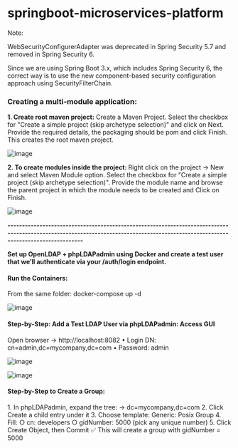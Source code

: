 # springboot-microservices-platform

Note:

WebSecurityConfigurerAdapter was deprecated in Spring Security 5.7 and removed in Spring Security 6.

Since we are using Spring Boot 3.x, which includes Spring Security 6, the correct way is to use the new component-based security configuration approach using SecurityFilterChain.

<H3><b>Creating a multi-module application:</b></H3>
<b>
1. Create root maven project:</b>
Create a Maven Project. Select the checkbox for "Create a simple project (skip archetype selection)" and click on Next. Provide the required details, the packaging should be pom and click Finish. This creates the root maven project.

![image](https://github.com/user-attachments/assets/48000d50-03d0-468f-b7ae-1863ec2a01f8)



<b>
2. To create modules inside the project: </b>
Right click on the project -> New and select Maven Module option. Select the checkbox for "Create a simple project (skip archetype selection)". Provide the module name and browse the parent project in  which the module needs to be created and Click on Finish.

![image](https://github.com/user-attachments/assets/f7ebc55e-9bac-4235-b25e-2b6ddc1ae765)


**----------------------------------------------------------------------------------------------------------------------------------------------------------------------------------**
</h3><b>	Set up OpenLDAP + phpLDAPadmin using Docker and create a test user that we’ll authenticate via your /auth/login endpoint.</b></h3>
<h4><b>	Run the Containers:</b></h4>  
From the same folder: docker-compose up -d

![image](https://github.com/user-attachments/assets/8e09375a-81a8-437f-8754-6187e6193169)

<h4><b>	Step-by-Step: Add a Test LDAP User via phpLDAPadmin:
Access GUI </b></h4>

Open browser → http://localhost:8082
	• Login DN: cn=admin,dc=mycompany,dc=com
 	• Password: admin

![image](https://github.com/user-attachments/assets/c5d1eb9f-26c5-4b62-ab6a-8f1fa551e545)


![image](https://github.com/user-attachments/assets/c07aef69-5018-47ee-aa88-78cf7621ce84)


<h4><b>	Step-by-Step to Create a Group: </b></h4>
	1. In phpLDAPadmin, expand the tree:
		→ dc=mycompany,dc=com
	2. Click Create a child entry under it
	3. Choose template: Generic: Posix Group
	4. Fill:
		○ cn: developers
		○ gidNumber: 5000 (pick any unique number)
	5. Click Create Object, then Commit
	✅ This will create a group with gidNumber = 5000




